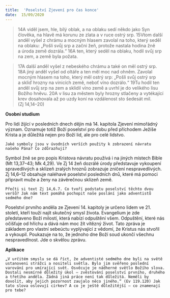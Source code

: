 ```yaml
---
title:  'Poselství Zjevení pro čas konce'
date:  15/09/2020
---
```


> <p></p>
> 14A viděl jsem, hle, bílý oblak, a na oblaku sedí někdo jako Syn člověka, na hlavě má korunu ze zlata a v ruce ostrý srp. 15Vtom další anděl vyšel z chrámu a mocným hlasem zavolal na toho, který seděl na oblaku: „Pošli svůj srp a začni žeň, protože nastala hodina žně a úroda země dozrála.“ 16A ten, který seděl na oblaku, hodil svůj srp na zem, a země byla požata.

> <p></p>
> 17A další anděl vyšel z nebeského chrámu a také on měl ostrý srp. 18A jiný anděl vyšel od oltáře a ten měl moc nad ohněm. Zavolal mocným hlasem na toho, který měl ostrý srp: „Pošli svůj ostrý srp a skliď hrozny na vinicích země, neboť víno dozrálo.“ 19Tu hodil ten anděl svůj srp na zem a sklidil víno země a uvrhl je do velikého lisu Božího hněvu. 20A v lisu za městem byly hrozny stlačeny a vytékající krev dosahovala až po uzdy koní na vzdálenost sto šedesát mil. (Zj 14,14–20)

**Osobní studium**

Pro lidi žijící v posledních dnech dějin má 14. kapitola Zjevení mimořádný význam. Oznamuje totiž Boží poselství pro dobu před příchodem Ježíše Krista a je důležitá nejen pro Boží lid, ale pro celé lidstvo.

`Jaké symboly jsou v úvodních verších použity k zobrazení návratu našeho Pána? Co zdůrazňují?`

Symbol žně se pro popis Kristova návratu používá i na jiných místech Bible (Mt 13,37–43; Mk 4,29). Ve Zj 14 žeň dozrálé úrody představuje vykoupení spravedlivých a sklizeň zralých hroznů zobrazuje zničení nespravedlivých. Zj 14,6–12 obsahuje naléhavé poselství posledních dnů, které má pomoci připravit muže a ženy na závěrečnou sklizeň země.

`Přečti si text Zj 14,6.7. Co tvoří podstatu poselství těchto dvou veršů? Jak nám text pomáhá pochopit naše poslání jako adventistů sedmého dne?`

Poselství prvního anděla ze Zjevení 14. kapitoly je určeno lidem ve 21. století, kteří touží najít skutečný smysl života. Evangelium je zde představeno Boží milostí, která nabízí odpuštění všem. Odpuštění, které nás očišťuje od hříchu a dává nám moc žít vítězný život. Tato zpráva je základem pro vlastní sebeúctu vyplývající z vědomí, že Kristus nás stvořil a vykoupil. Poukazuje na to, že jednoho dne Boží soud ukončí všechnu nespravedlnost. Jde o skvělou zprávu.

**Aplikace**

`„V určitém smyslu se dá říct, že adventisté sedmého dne byli na světě ustanoveni strážci a nositeli světla. Bylo jim svěřeno poslední varování pro umírající svět. Osvěcuje je nádherné světlo Božího slova. Dostali nesmírně důležitý úkol – zvěstování poselství prvního, druhého a třetího anděla. Žádná jiná práce není tak důležitá. Neměli by dovolit, aby jejich pozornost zaujalo něco jiného.“ (Ev 119.120) Jak tato slova oslovují církev? A co je ještě důležitější – co znamenají pro tebe?`